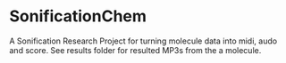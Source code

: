 # SonificationChem
A Sonification Research Project for turning molecule data into midi, audo and score.
See results folder for resulted MP3s from the a molecule.
